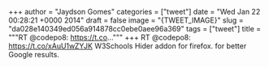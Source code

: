 
+++
author = "Jaydson Gomes"
categories = ["tweet"]
date = "Wed Jan 22 00:28:21 +0000 2014"
draft = false
image = "{TWEET_IMAGE}"
slug = "da028e140349ed056a914878cc0ebe0aee96a369"
tags = ["tweet"]
title = """RT @codepo8: https://t.co..."""
+++
RT @codepo8: https://t.co/xAuU1wZYJK W3Schools Hider addon for firefox. for better Google results.
